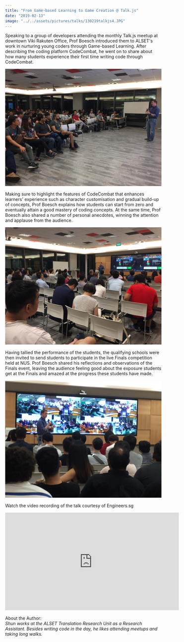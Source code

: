 ```yaml
---
title: "From Game-based Learning to Game Creation @ Talk.js"
date: "2019-02-13"
image: "../../assets/pictures/talks/130219talkjs4.JPG"
---
```


Speaking to a group of developers attending the monthly Talk.js meetup at downtown Viki Rakuten Office, Prof Boesch introduced them to ALSET's work in nurturing young coders through Game-based Learning. After describing the coding platform CodeCombat, he went on to share about how many students experience their first time writing code through CodeCombat.

![big group in the audience](../../assets/pictures/talks/130219talkjs4.JPG "Big group in the audience")

Making sure to highlight the features of CodeCombat that enhances learners' experience such as character customisation and gradual build-up of concepts, Prof Boesch explains how students can start from zero and eventually attain a good mastery of coding concepts. At the same time, Prof Boesch also shared a number of personal anecdotes, winning the attention and applause from the audience.

![audience looking at slides on CodeCombat](../../assets/pictures/talks/130219talkjs2.JPG "Prof Boesch describes CodeCombat")

Having tallied the performance of the students, the qualifying schools were then invited to send students to participate in the live Finals competition held at NUS. Prof Boesch shared his reflections and observations of the Finals event, leaving the audience feeling good about the exposure students get at the Finals and amazed at the progress these students have made.

![audience looking at slides on Finals event](../../assets/pictures/talks/130219talkjs1.JPG "Prof Boesch walks through the live Finals")

Watch the video recording of the talk courtesy of Engineers.sg

<iframe width="560" height="315" src="https://www.youtube.com/embed/EEhkHUZ-wLE" frameborder="0" allow="accelerometer; autoplay; encrypted-media; gyroscope; picture-in-picture" allowfullscreen></iframe>

About the Author: <br/>
_Shun works at the ALSET Translation Research Unit as a Research Assistant. Besides writing code in the day, he likes attending meetups and taking long walks._
